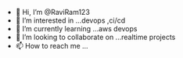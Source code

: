 - 👋 Hi, I’m @RaviRam123
- 👀 I’m interested in ...devops ,ci/cd
- 🌱 I’m currently learning ...aws devops
- 💞️ I’m looking to collaborate on ...realtime projects
- 📫 How to reach me ...

<!---
RaviRam123/RaviRam123 is a ✨ special ✨ repository because its `README.md` (this file) appears on your GitHub profile.
You can click the Preview link to take a look at your changes.
--->
